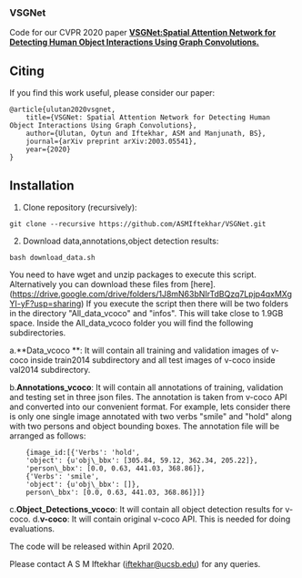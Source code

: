 ### VSGNet
Code for our CVPR 2020 paper [**VSGNet:Spatial Attention Network for Detecting Human Object Interactions Using Graph Convolutions.**](https://arxiv.org/abs/2003.05541) 

## Citing
If you find this work useful, please consider our paper:

	@article{ulutan2020vsgnet,
  		title={VSGNet: Spatial Attention Network for Detecting Human Object Interactions Using Graph Convolutions},
  		author={Ulutan, Oytun and Iftekhar, ASM and Manjunath, BS},
  		journal={arXiv preprint arXiv:2003.05541},
  		year={2020}
	}

## Installation
1. Clone repository (recursively):
```Shell
git clone --recursive https://github.com/ASMIftekhar/VSGNet.git
```
2. Download data,annotations,object detection results:
```Shell
bash download_data.sh
```
You need to have wget and unzip packages to execute this script. Alternatively you can download these files from [here].(https://drive.google.com/drive/folders/1J8mN63bNIrTdBQzq7Lpjp4qxMXgYI-yF?usp=sharing)
If you execute the script then there will be two folders in the directory "All\_data\_vcoco" and "infos". This will take close to 1.9GB space. Inside the All\_data\_vcoco folder you will find the following subdirectories.

a.**Data\_vcoco **: It will contain all training and validation images of v-coco inside train2014 subdirectory and all test images of v-coco inside val2014 subdirectory.

b.**Annotations\_vcoco**: It will contain all annotations of training, validation and testing set in three json files. The annotation is taken from v-coco API and converted into our convenient format. For example, lets consider there is only one single image annotated with two verbs "smile" and "hold" along with two persons and object bounding boxes. The annotation file will be arranged as follows:

```
	{image_id:[{'Verbs': 'hold',
  	'object': {u'obj\_bbx': [305.84, 59.12, 362.34, 205.22]},
  	'person\_bbx': [0.0, 0.63, 441.03, 368.86]},
 	{'Verbs': 'smile',
  	'object': {u'obj\_bbx': []},
  	person\_bbx': [0.0, 0.63, 441.03, 368.86]}]}
```
c.**Object\_Detections\_vcoco**: It will contain all object detection results for v-coco. 
d.**v-coco**: It will contain original v-coco API. This is needed for doing evaluations.







The code will be released within April 2020. 

Please contact A S M Iftekhar (iftekhar@ucsb.edu) for any queries.
